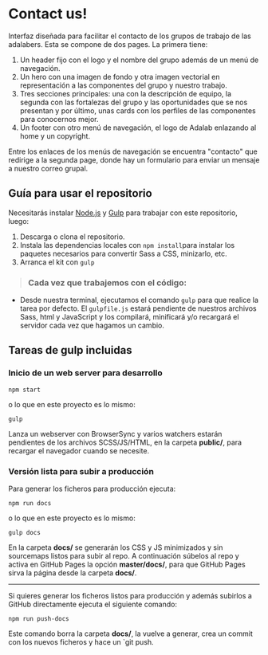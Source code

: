 # Contact us!
Interfaz diseñada para facilitar el contacto de los grupos de trabajo de las adalabers.
Esta se compone de dos pages. La primera tiene:
1. Un header fijo con el logo y el nombre del grupo además de un menú de navegación.
2. Un hero con una imagen de fondo y otra imagen vectorial en representación a las componentes del grupo y nuestro trabajo.
3. Tres secciones principales: una con la descripción de equipo, la segunda con las fortalezas del grupo y las oportunidades que se nos presentan y por último, unas cards con los perfiles de las componentes para conocernos mejor.
4. Un footer con otro menú de navegación, el logo de Adalab enlazando al home y un copyright.

Entre los enlaces de los menús de navegación se encuentra "contacto" que redirige a la segunda page, donde hay un formulario para enviar un mensaje a nuestro correo grupal.

## Guía para usar el repositorio
Necesitarás instalar [Node.js](https://nodejs.org/) y [Gulp](https://gulpjs.com) para trabajar con este repositorio, luego:
1. Descarga o clona el repositorio.
2. Instala las dependencias locales con `npm install`para instalar los paquetes necesarios para convertir Sass a CSS, minizarlo, etc.
3. Arranca el kit con `gulp`

> ### Cada vez que trabajemos con el código:
- Desde nuestra terminal, ejecutamos el comando `gulp` para que realice la tarea por defecto. El `gulpfile.js` estará pendiente de nuestros archivos Sass, html y JavaScript y los compilará, minificará y/o recargará el servidor cada vez que hagamos un cambio.

## Tareas de gulp incluidas
### Inicio de un web server para desarrollo
```
npm start
```
o lo que en este proyecto es lo mismo:

```
gulp
```
Lanza un webserver con BrowserSync y varios watchers estarán pendientes de los archivos SCSS/JS/HTML, en la carpeta **public/**, para recargar el navegador cuando se necesite.

### Versión lista para subir a producción
Para generar los ficheros para producción ejecuta:

```
npm run docs
```
o lo que en este proyecto es lo mismo:
```
gulp docs
```
En la carpeta **docs/** se generarán los CSS y JS minimizados y sin sourcemaps listos para subir al repo. A continuación súbelos al repo y activa en GitHub Pages la opción **master/docs/**, para que GitHub Pages sirva la página desde la carpeta **docs/**.

---

Si quieres generar los ficheros listos para producción y además subirlos a GitHub directamente ejecuta el siguiente comando:
```
npm run push-docs
```
Este comando borra la carpeta **docs/**, la vuelve a generar, crea un commit con los nuevos ficheros y hace un `git push.
